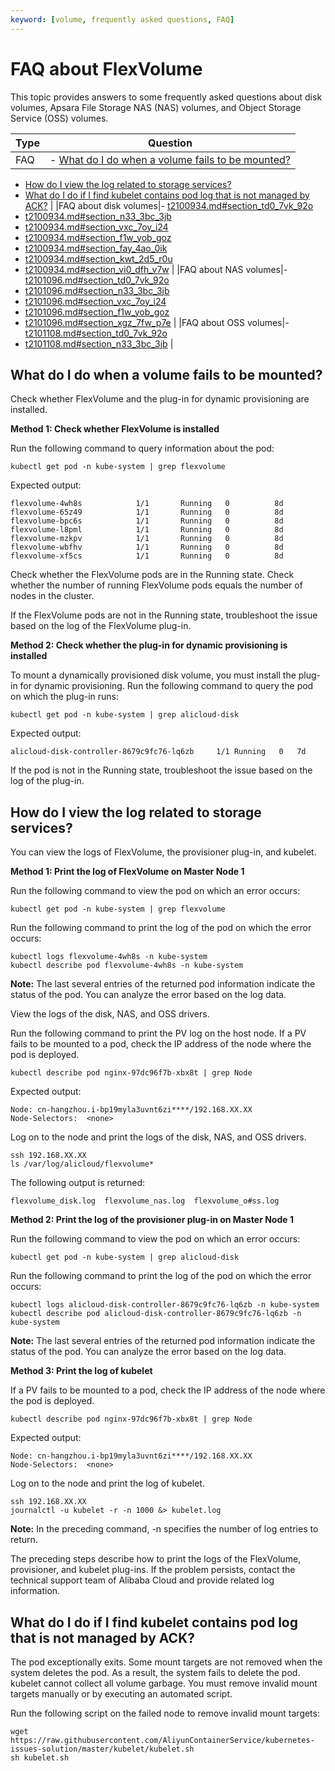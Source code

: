 ```yaml
---
keyword: [volume, frequently asked questions, FAQ]
---
```


# FAQ about FlexVolume

This topic provides answers to some frequently asked questions about disk volumes, Apsara File Storage NAS \(NAS\) volumes, and Object Storage Service \(OSS\) volumes.

|Type|Question|
|----|--------|
|FAQ|-   [What do I do when a volume fails to be mounted?](#section_dpb_h3t_h2b)
-   [How do I view the log related to storage services?](#section_wrg_q3t_h2b)
-   [What do I do if I find kubelet contains pod log that is not managed by ACK?](#section_u3t_r77_ctv) |
|FAQ about disk volumes|-   [t2100934.md\#section\_td0\_7vk\_92o]()
-   [t2100934.md\#section\_n33\_3bc\_3jb]()
-   [t2100934.md\#section\_vxc\_7oy\_i24]()
-   [t2100934.md\#section\_f1w\_yob\_goz]()
-   [t2100934.md\#section\_fay\_4ao\_0ik]()
-   [t2100934.md\#section\_kwt\_2d5\_r0u]()
-   [t2100934.md\#section\_vi0\_dfh\_v7w]() |
|FAQ about NAS volumes|-   [t2101096.md\#section\_td0\_7vk\_92o]()
-   [t2101096.md\#section\_n33\_3bc\_3jb]()
-   [t2101096.md\#section\_vxc\_7oy\_i24]()
-   [t2101096.md\#section\_f1w\_yob\_goz]()
-   [t2101096.md\#section\_xgz\_7fw\_p7e]() |
|FAQ about OSS volumes|-   [t2101108.md\#section\_td0\_7vk\_92o]()
-   [t2101108.md\#section\_n33\_3bc\_3jb]() |

## What do I do when a volume fails to be mounted?

Check whether FlexVolume and the plug-in for dynamic provisioning are installed.

**Method 1: Check whether FlexVolume is installed**

Run the following command to query information about the pod:

```
kubectl get pod -n kube-system | grep flexvolume
```

Expected output:

```
flexvolume-4wh8s            1/1       Running   0          8d
flexvolume-65z49            1/1       Running   0          8d
flexvolume-bpc6s            1/1       Running   0          8d
flexvolume-l8pml            1/1       Running   0          8d
flexvolume-mzkpv            1/1       Running   0          8d
flexvolume-wbfhv            1/1       Running   0          8d
flexvolume-xf5cs            1/1       Running   0          8d   
```

Check whether the FlexVolume pods are in the Running state. Check whether the number of running FlexVolume pods equals the number of nodes in the cluster.

If the FlexVolume pods are not in the Running state, troubleshoot the issue based on the log of the FlexVolume plug-in.

**Method 2: Check whether the plug-in for dynamic provisioning is installed**

To mount a dynamically provisioned disk volume, you must install the plug-in for dynamic provisioning. Run the following command to query the pod on which the plug-in runs:

```
kubectl get pod -n kube-system | grep alicloud-disk
```

Expected output:

```
alicloud-disk-controller-8679c9fc76-lq6zb     1/1 Running   0   7d           
```

If the pod is not in the Running state, troubleshoot the issue based on the log of the plug-in.

## How do I view the log related to storage services?

You can view the logs of FlexVolume, the provisioner plug-in, and kubelet.

**Method 1: Print the log of FlexVolume on Master Node 1**

Run the following command to view the pod on which an error occurs:

```
kubectl get pod -n kube-system | grep flexvolume
```

Run the following command to print the log of the pod on which the error occurs:

```
kubectl logs flexvolume-4wh8s -n kube-system
kubectl describe pod flexvolume-4wh8s -n kube-system
```

**Note:** The last several entries of the returned pod information indicate the status of the pod. You can analyze the error based on the log data.

View the logs of the disk, NAS, and OSS drivers.

Run the following command to print the PV log on the host node. If a PV fails to be mounted to a pod, check the IP address of the node where the pod is deployed.

```
kubectl describe pod nginx-97dc96f7b-xbx8t | grep Node
```

Expected output:

```
Node: cn-hangzhou.i-bp19myla3uvnt6zi****/192.168.XX.XX
Node-Selectors:  <none>
```

Log on to the node and print the logs of the disk, NAS, and OSS drivers.

```
ssh 192.168.XX.XX
ls /var/log/alicloud/flexvolume*
```

The following output is returned:

```
flexvolume_disk.log  flexvolume_nas.log  flexvolume_o#ss.log
```

**Method 2: Print the log of the provisioner plug-in on Master Node 1**

Run the following command to view the pod on which an error occurs:

```
kubectl get pod -n kube-system | grep alicloud-disk
```

Run the following command to print the log of the pod on which the error occurs:

```
kubectl logs alicloud-disk-controller-8679c9fc76-lq6zb -n kube-system
kubectl describe pod alicloud-disk-controller-8679c9fc76-lq6zb -n kube-system
```

**Note:** The last several entries of the returned pod information indicate the status of the pod. You can analyze the error based on the log data.

**Method 3: Print the log of kubelet**

If a PV fails to be mounted to a pod, check the IP address of the node where the pod is deployed.

```
kubectl describe pod nginx-97dc96f7b-xbx8t | grep Node
```

Expected output:

```
Node: cn-hangzhou.i-bp19myla3uvnt6zi****/192.168.XX.XX
Node-Selectors:  <none>
```

Log on to the node and print the log of kubelet.

```
ssh 192.168.XX.XX
journalctl -u kubelet -r -n 1000 &> kubelet.log
```

**Note:** In the preceding command, -n specifies the number of log entries to return.

The preceding steps describe how to print the logs of the FlexVolume, provisioner, and kubelet plug-ins. If the problem persists, contact the technical support team of Alibaba Cloud and provide related log information.

## What do I do if I find kubelet contains pod log that is not managed by ACK?

The pod exceptionally exits. Some mount targets are not removed when the system deletes the pod. As a result, the system fails to delete the pod. kubelet cannot collect all volume garbage. You must remove invalid mount targets manually or by executing an automated script.

Run the following script on the failed node to remove invalid mount targets:

```
wget https://raw.githubusercontent.com/AliyunContainerService/kubernetes-issues-solution/master/kubelet/kubelet.sh
sh kubelet.sh
```

